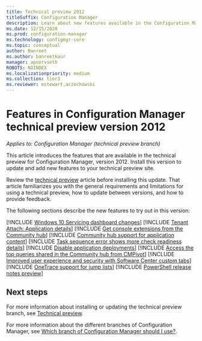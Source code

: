 ```yaml
---
title: Technical preview 2012
titleSuffix: Configuration Manager
description: Learn about new features available in the Configuration Manager technical preview branch version 2012.
ms.date: 12/15/2020
ms.prod: configuration-manager
ms.technology: configmgr-core
ms.topic: conceptual
author: Banreet
ms.author: banreetkaur
manager: apoorvseth
ROBOTS: NOINDEX
ms.localizationpriority: medium
ms.collection: tier3
ms.reviewer: mstewart,aczechowski
---
```


# Features in Configuration Manager technical preview version 2012

*Applies to: Configuration Manager (technical preview branch)*

This article introduces the features that are available in the technical preview for Configuration Manager, version 2012. Install this version to update and add new features to your technical preview site.

Review the [technical preview](../technical-preview.md) article before installing this update. That article familiarizes you with the general requirements and limitations for using a technical preview, how to update between versions, and how to provide feedback.

The following sections describe the new features to try out in this version:

<!-- [!INCLUDE [Example feature name](includes/2012/1234567.md)] -->

[!INCLUDE [Windows 10 Servicing dashboard changes](includes/2012/3555940.md)]
[!INCLUDE [Tenant Attach: Application details](includes/2012/8364465.md)]
[!INCLUDE [Get console extensions from the Community hub](includes/2012/8116426.md)]
[!INCLUDE [Community hub support for application content](includes/2012/7983035.md)]
[!INCLUDE [Task sequence error shows more check readiness details](includes/2012/8888218.md)]
[!INCLUDE [Disable application deployments](includes/2012/8354812.md)]
[!INCLUDE [Access the top queries shared in the Community hub from CMPivot](includes/2012/7137169.md)]
[!INCLUDE [Improved user experience and security with Software Center custom tabs](includes/2012/8655543.md)]
[!INCLUDE [OneTrace support for jump lists](includes/2012/6991505.md)]
[!INCLUDE [PowerShell release notes preview](includes/2012/8706717.md)]

<!--
## General known issues

[!INCLUDE [Azure AD authentication doesn't work](includes/2012/known-issue-7569264.md)]
-->

## Next steps

For more information about installing or updating the technical preview branch, see [Technical preview](../technical-preview.md).

For more information about the different branches of Configuration Manager, see [Which branch of Configuration Manager should I use?](../../understand/which-branch-should-i-use.md).
